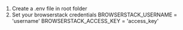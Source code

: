1. Create a .env file in root folder
2. Set your browserstack credentials
    BROWSERSTACK_USERNAME = 'username'
    BROWSERSTACK_ACCESS_KEY = 'access_key'